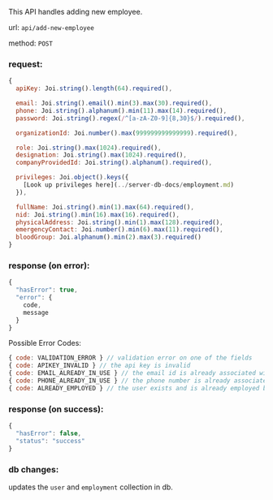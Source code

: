 This API handles adding new employee.

url: `api/add-new-employee`

method: `POST`

### request: 
```js
{
  apiKey: Joi.string().length(64).required(),

  email: Joi.string().email().min(3).max(30).required(),
  phone: Joi.string().alphanum().min(11).max(14).required(),
  password: Joi.string().regex(/^[a-zA-Z0-9]{8,30}$/).required(),

  organizationId: Joi.number().max(999999999999999).required(),

  role: Joi.string().max(1024).required(),
  designation: Joi.string().max(1024).required(),
  companyProvidedId: Joi.string().alphanum().required(),

  privileges: Joi.object().keys({
    [Look up privileges here](../server-db-docs/employment.md)
  }),

  fullName: Joi.string().min(1).max(64).required(),
  nid: Joi.string().min(16).max(16).required(),
  physicalAddress: Joi.string().min(1).max(128).required(),
  emergencyContact: Joi.number().min(6).max(11).required(),
  bloodGroup: Joi.alphanum().min(2).max(3).required()
}
```

### response (on error):
```js
{
  "hasError": true,
  "error": {
    code,
    message
  }
}
```

Possible Error Codes:
```js
{ code: VALIDATION_ERROR } // validation error on one of the fields
{ code: APIKEY_INVALID } // the api key is invalid
{ code: EMAIL_ALREADY_IN_USE } // the email id is already associated with an user
{ code: PHONE_ALREADY_IN_USE } // the phone number is already associated
{ code: ALREADY_EMPLOYED } // the user exists and is already employed by the same organization
```

### response (on success):
```js
{
  "hasError": false,
  "status": "success"
}
```

### db changes:
updates the `user` and `employment` collection in db.